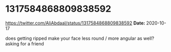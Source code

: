 # 1317584868809838592
https://twitter.com/AliAbdaal/status/1317584868809838592
**Date:** 2020-10-17

does getting ripped make your face less round / more angular as well? asking for a friend
